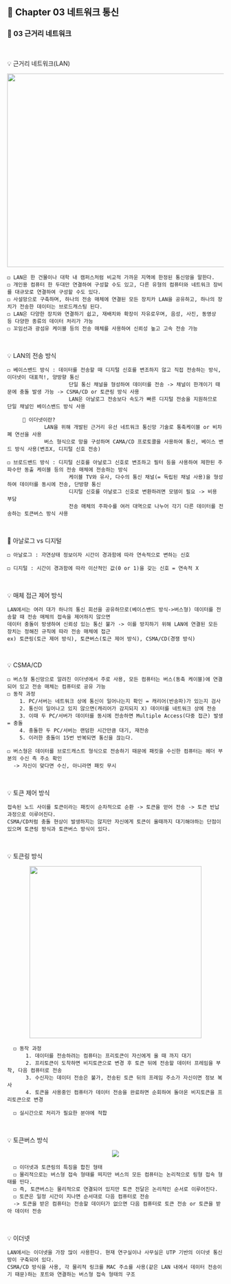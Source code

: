 ## 📕 Chapter 03 네트워크 통신
### 📙 03 근거리 네트워크
</br>

💡 근거리 네트워크(LAN)
<p align="center"><img src="https://user-images.githubusercontent.com/45066381/137063287-7730ae4c-7c57-47b7-8f74-edfaf8eafcc9.jpg" width="1100" height="450"/></p>
 
    ◻️ LAN은 한 건물이나 대학 내 캠퍼스처럼 비교적 가까운 지역에 한정된 통신망을 말한다.
    ◻️ 개인용 컴퓨터 한 두대만 연결하여 구성할 수도 있고, 다른 유형의 컴퓨터와 네트워크 장비를 대규모로 연결하여 구성할 수도 있다.
    ◻️ 사설망으로 구축하며, 하나의 전송 매체에 연결된 모든 장치카 LAN을 공유하고, 하나의 장치가 전송한 데이터는 브로드캐스팅 된다.
    ◻️ LAN은 다양한 장치와 연결하기 쉽고, 재배치와 확장이 자유로우며, 음성, 사진, 동영상 등 다양한 종류의 데이터 처리가 가능
    ◻️ 꼬임선과 광섬유 케이블 등의 전송 매체를 사용하여 신뢰성 높고 고속 전송 가능
</br>

💡 LAN의 전송 방식

    ◻️ 베이스밴드 방식 : 데이터를 전송할 때 디지털 신호를 변조하지 않고 직접 전송하는 방식, 이더넷이 대표적!, 양방향 통신
                        단일 통신 채널을 형성하여 데이터를 전송 -> 채널이 한개이기 때문에 충돌 발생 가능 -> CSMA/CD or 토큰링 방식 사용
                        LAN은 아날로그 전송보다 속도가 빠른 디지털 전송을 지원하므로 단일 채널인 베이스밴드 방식 사용
         
         📍 이더넷이란?  
                LAN을 위해 개발된 근거리 유선 네트워크 통신망 기술로 통축케이블 or 비차폐 연선을 사용
                버스 형식으로 망을 구성하며 CAMA/CD 프로토콜을 사용하여 통신, 베이스 밴드 방식 사용(변조X, 디지털 신호 전송)
         
    ◻️ 브로드밴드 방식 : 디지털 신호를 아날로그 신호로 변조하고 필터 등을 사용하여 제한된 주파수만 동출 케이블 등의 전송 매체에 전송하는 방식
                        케이블 TV와 유사, 다수의 통신 채널(= 독립된 채널 사용)을 형성하여 데이터를 동시에 전송, 단방향 통신
                        디지털 신호를 아날로그 신호로 변환하려면 모뎀이 필요 -> 비용 부담
                        전송 매체의 주파수를 여러 대역으로 나누어 각기 다른 데이터를 전송하는 토큰버스 방식 사용
</br>

📍 아날로그 vs 디지털

    ◻️ 아날로그 : 자연상태 정보이자 시간이 경과함에 따라 연속적으로 변하는 신호
    
    ◻️ 디지털 : 시간이 경과함에 따라 이산적인 값(0 or 1)을 갖는 신호 = 연속적 X
</br>

💡 매체 접근 제어 방식
    
    LAN에서는 여러 대가 하나의 통신 회선을 공유하므로(베이스밴드 방식->버스형) 데이터를 전송할 때 전송 매체의 접속을 제어하지 않으면
    데이터 충돌이 방생하여 신뢰성 있는 통신 불가 -> 이를 방지하기 위해 LAN에 연결된 모든 장치는 정해진 규칙에 따라 전송 매체에 접근
    ex) 토큰링(토근 제어 방식), 토큰버스(토근 제어 방식), CSMA/CD(경쟁 방식)
</br>

💡 CSMA/CD
    
    ◻️ 버스형 통신망으로 알려진 이더넷에서 주로 사용, 모든 컴퓨터는 버스(동축 케이블)에 연결되어 있고 전송 매체는 컴퓨터로 공유 가능
    ◻️ 동작 과정
        1. PC/서버는 네트워크 상에 통신이 일어나는지 확인 = 캐리어(반송파)가 있는지 검사
        2. 통신이 일어나고 있지 않으면(캐리어가 감지되지 X) 데이터를 네트워크 상에 전송
        3. 이때 두 PC/서버가 데이터를 동시에 전송하면 Multiple Access(다중 접근) 발생 = 충돌
        4. 충돌한 두 PC/서버는 랜덤한 시간만큼 대기, 재전송
        5. 이러한 충돌이 15번 반복되면 통신을 끊는다.
    
    ◻️ 버스형은 데이터를 브로드캐스트 형식으로 전송하기 때문에 패킷을 수신한 컴퓨터는 헤더 부분의 수신 측 주소 확인
      -> 자신이 맞다면 수신, 아니라면 패킷 무시
</br>

💡 토큰 제어 방식
   
    접속된 노드 사이를 토큰이라는 패킷이 순차적으로 순환 -> 토큰을 얻어 전송 -> 토큰 반납 과정으로 이루어진다.
    CSMA/CD처럼 충돌 현상이 발생하지는 않지만 자신에게 토큰이 올때까지 대기해야하는 단점이 있으며 토큰링 방식과 토큰버스 방식이 있다.
</br>

💡 토큰링 방식
    <p align="center"><img src="https://user-images.githubusercontent.com/45066381/137066515-d7755203-5f37-4c9b-97a3-caa8206a490b.jpg" width="400" height="400"/></p>
    
      ◻️ 동작 과정
          1. 데이터를 전송하려는 컴퓨터는 프리토큰이 자신에게 올 때 까지 대기
          2. 프리토큰이 도착하면 비지토큰으로 변경 후 토큰 뒤에 전송할 데이터 프레임을 부착, 다음 컴퓨터로 전송
          3. 수신자는 데이터 전송은 불가, 전송된 토큰 뒤의 프레임 주소가 자신이면 정보 복사
          4. 토큰을 사용중인 컴퓨터가 데이터 전송을 완료하면 순회하여 돌아온 비지토큰을 프리토큰으로 변경
          
      ◻️ 실시간으로 처리가 필요한 분야에 적합
</br>

💡 토큰버스 방식
<p align="center"><img src="https://user-images.githubusercontent.com/45066381/137066511-f9e61697-55f5-4757-b0f3-9345b5dbf397.png"/></p>

      ◻️ 이더넷과 토큰링의 특징을 합친 형태
      ◻️ 물리적으로는 버스형 접속 형태를 띄지만 버스의 모든 컴퓨터는 논리적으로 링형 접속 형태를 띤다.
      ◻️ 즉, 토큰버스는 물리적으로 연결되어 있지만 토큰 전달은 논리적인 순서로 이루어진다.
      ◻️ 토큰은 일정 시간이 지나면 순서대로 다음 컴퓨터로 전송 
      -> 토큰을 받은 컴퓨터는 전송할 데이터가 없으면 다음 컴퓨터로 토큰 전송 or 토큰을 받아 데이터 전송
</br>

💡 이더넷

    LAN에서는 이더넷을 가장 많이 사용한다. 현재 연구실이나 사무실은 UTP 기반의 이더넷 통신망이 구축되어 있다. 
    CSMA/CD 방식을 사용, 각 물리적 링크를 MAC 주소를 사용(같은 LAN 내에서 데이터 전송이기 때문)하는 포트와 연결하는 버스형 접속 형태의 구조
